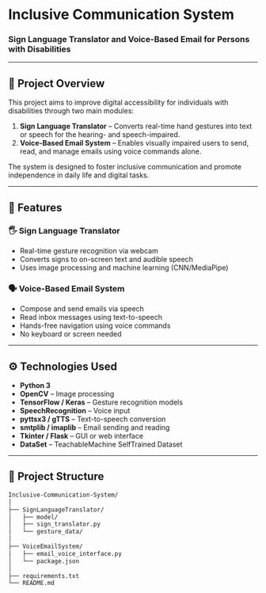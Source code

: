 # Inclusive Communication System
### Sign Language Translator and Voice-Based Email for Persons with Disabilities

---

## 📌 Project Overview

This project aims to improve digital accessibility for individuals with disabilities through two main modules:

1. **Sign Language Translator** – Converts real-time hand gestures into text or speech for the hearing- and speech-impaired.
2. **Voice-Based Email System** – Enables visually impaired users to send, read, and manage emails using voice commands alone.

The system is designed to foster inclusive communication and promote independence in daily life and digital tasks.

---

## 🎯 Features

### 🖐 Sign Language Translator
- Real-time gesture recognition via webcam
- Converts signs to on-screen text and audible speech
- Uses image processing and machine learning (CNN/MediaPipe)

### 🗣️ Voice-Based Email System
- Compose and send emails via speech
- Read inbox messages using text-to-speech
- Hands-free navigation using voice commands
- No keyboard or screen needed

---

## ⚙️ Technologies Used

- **Python 3**
- **OpenCV** – Image processing
- **TensorFlow / Keras** – Gesture recognition models
- **SpeechRecognition** – Voice input
- **pyttsx3 / gTTS** – Text-to-speech conversion
- **smtplib / imaplib** – Email sending and reading
- **Tkinter / Flask** – GUI or web interface
- **DataSet** – TeachableMachine SelfTrained Dataset


---

## 📁 Project Structure

```bash
Inclusive-Communication-System/
│
├── SignLanguageTranslator/
│   ├── model/
│   ├── sign_translator.py
│   └── gesture_data/
│
├── VoiceEmailSystem/
│   ├── email_voice_interface.py
│   └── package.json
│
├── requirements.txt
└── README.md
